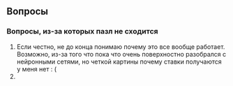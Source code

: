 ## Вопросы

### Вопросы, из-за которых пазл не сходится
1. Если честно, не до конца понимаю почему это все вообще работает.
Возможно, из-за того что пока что очень поверхностно разобрался с нейронными сетями, но четкой картины почему ставки получаются у меня нет : (
2. 
